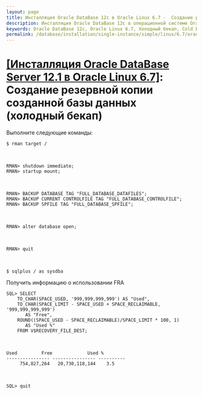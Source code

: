 ```yaml
---
layout: page
title: Инсталляция Oracle DataBase 12c в Oracle Linux 6.7 -  Создание резервной копии созданной базы данных (холодный бекап)
description: Инсталляция Oracle DataBase 12c в операционной системе Oracle Linux 6.7 -  Создание резервной копии созданной базы данных (холодный бекап)
keywords: Oracle DataBase 12c, Oracle Linux 6.7, Холодный бекап, Cold Backup
permalink: /database/installation/single-instance/simple/linux/6.7/oracle/12.1/oracle-cold-backup/
---
```


# <a href="/database/installation/single-instance/simple/linux/6.7/oracle/12.1/">[Инсталляция Oracle DataBase Server 12.1 в Oracle Linux 6.7]</a>: Создание резервной копии созданной базы данных (холодный бекап)

Выполните следующие команды:

    $ rman target /

<br/>

    RMAN> shutdown immediate;
    RMAN> startup mount;

<br/>

    RMAN> BACKUP DATABASE TAG "FULL_DATABASE_DATAFILES";
    RMAN> BACKUP CURRENT CONTROLFILE TAG "FULL_DATABASE_CONTROLFILE";
    RMAN> BACKUP SPFILE TAG "FULL_DATABASE_SPFILE";

<br/>

    RMAN> alter database open;

<br/>

    RMAN> quit

<br/>

    $ sqlplus / as sysdba

Получить информацию о использовании FRA

    SQL> SELECT
        TO_CHAR(SPACE_USED, '999,999,999,999') AS "Used",
        TO_CHAR(SPACE_LIMIT - SPACE_USED + SPACE_RECLAIMABLE, '999,999,999,999')
           AS "Free",
        ROUND((SPACE_USED - SPACE_RECLAIMABLE)/SPACE_LIMIT * 100, 1)
           AS "Used %"
        FROM V$RECOVERY_FILE_DEST;

<br/>

    Used		 Free		      Used %
    ---------------- ---------------- ----------
         754,827,264   20,730,118,144	 3.5

<br/>

    SQL> quit
